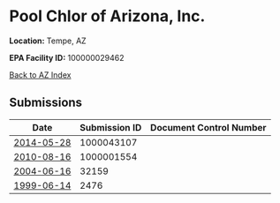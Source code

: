 # Pool Chlor of Arizona, Inc.

**Location:** Tempe, AZ

**EPA Facility ID:** 100000029462

[Back to AZ Index](../../index.md)

## Submissions

| Date | Submission ID | Document Control Number |
|------|--------------|-------------------------|
| [2014-05-28](submissions/1000043107.md) | 1000043107 |  |
| [2010-08-16](submissions/1000001554.md) | 1000001554 |  |
| [2004-06-16](submissions/32159.md) | 32159 |  |
| [1999-06-14](submissions/2476.md) | 2476 |  |
